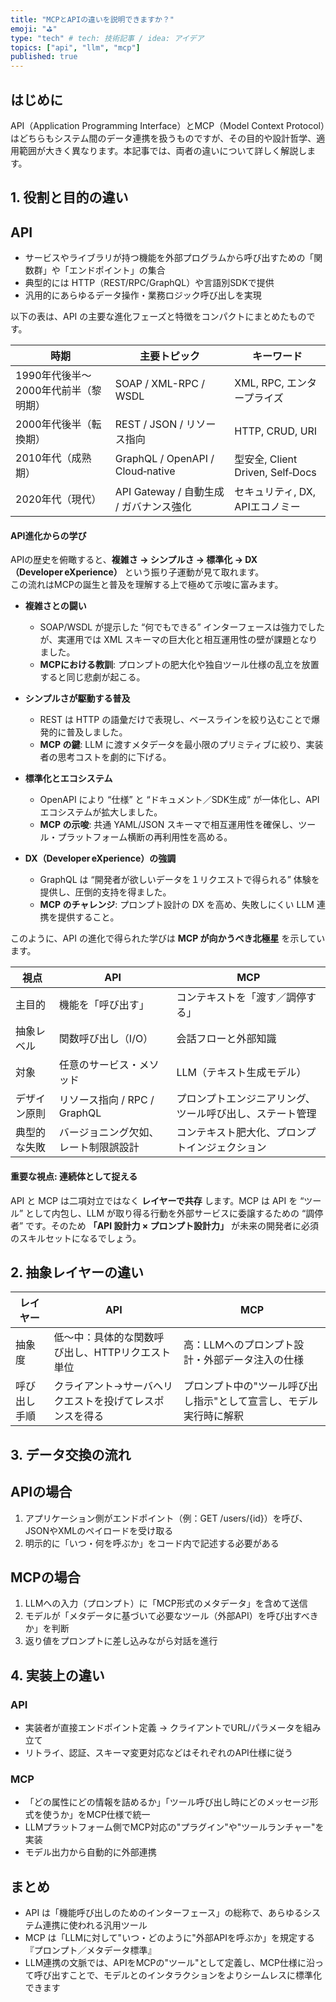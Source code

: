 ```yaml
---
title: "MCPとAPIの違いを説明できますか？"
emoji: "⛳"
type: "tech" # tech: 技術記事 / idea: アイデア
topics: ["api", "llm", "mcp"]
published: true
---
```


## はじめに

API（Application Programming Interface）とMCP（Model Context Protocol）はどちらもシステム間のデータ連携を扱うものですが、その目的や設計哲学、適用範囲が大きく異なります。本記事では、両者の違いについて詳しく解説します。

## 1. 役割と目的の違い

## API

- サービスやライブラリが持つ機能を外部プログラムから呼び出すための「関数群」や「エンドポイント」の集合
- 典型的には HTTP（REST/RPC/GraphQL）や言語別SDKで提供
- 汎用的にあらゆるデータ操作・業務ロジック呼び出しを実現

以下の表は、API の主要な進化フェーズと特徴をコンパクトにまとめたものです。

| 時期 | 主要トピック | キーワード |
| --- | --- | --- |
| 1990年代後半〜2000年代前半（黎明期） | SOAP / XML-RPC / WSDL | XML, RPC, エンタープライズ |
| 2000年代後半（転換期） | REST / JSON / リソース指向 | HTTP, CRUD, URI |
| 2010年代（成熟期） | GraphQL / OpenAPI / Cloud‑native | 型安全, Client Driven, Self‑Docs |
| 2020年代（現代） | API Gateway / 自動生成 / ガバナンス強化 | セキュリティ, DX, APIエコノミー |

#### API進化からの学び

APIの歴史を俯瞰すると、**複雑さ → シンプルさ → 標準化 → DX（Developer eXperience）** という振り子運動が見て取れます。  
この流れはMCPの誕生と普及を理解する上で極めて示唆に富みます。

- **複雑さとの闘い**  
  - SOAP/WSDL が提示した “何でもできる” インターフェースは強力でしたが、実運用では XML スキーマの巨大化と相互運用性の壁が課題となりました。  
  - **MCPにおける教訓**: プロンプトの肥大化や独自ツール仕様の乱立を放置すると同じ悲劇が起こる。

- **シンプルさが駆動する普及**  
  - REST は HTTP の語彙だけで表現し、ベースラインを絞り込むことで爆発的に普及しました。  
  - **MCP の鍵**: LLM に渡すメタデータを最小限のプリミティブに絞り、実装者の思考コストを劇的に下げる。

- **標準化とエコシステム**  
  - OpenAPI により “仕様” と “ドキュメント／SDK生成” が一体化し、API エコシステムが拡大しました。  
  - **MCP の示唆**: 共通 YAML/JSON スキーマで相互運用性を確保し、ツール・プラットフォーム横断の再利用性を高める。

- **DX（Developer eXperience）の強調**  
  - GraphQL は “開発者が欲しいデータを１リクエストで得られる” 体験を提供し、圧倒的支持を得ました。  
  - **MCP のチャレンジ**: プロンプト設計の DX を高め、失敗しにくい LLM 連携を提供すること。

このように、API の進化で得られた学びは **MCP が向かうべき北極星** を示しています。

| 視点 | API | MCP |
| --- | --- | --- |
| 主目的 | 機能を「呼び出す」 | コンテキストを「渡す／調停する」 |
| 抽象レベル | 関数呼び出し（I/O） | 会話フローと外部知識 |
| 対象 | 任意のサービス・メソッド | LLM（テキスト生成モデル） |
| デザイン原則 | リソース指向 / RPC / GraphQL | プロンプトエンジニアリング、ツール呼び出し、ステート管理 |
| 典型的な失敗 | バージョニング欠如、レート制限誤設計 | コンテキスト肥大化、プロンプトインジェクション |

#### 重要な視点: 連続体として捉える

API と MCP は二項対立ではなく **レイヤーで共存** します。MCP は API を “ツール” として内包し、LLM が取り得る行動を外部サービスに委譲するための “調停者” です。そのため **「API 設計力 × プロンプト設計力」** が未来の開発者に必須のスキルセットになるでしょう。

## 2. 抽象レイヤーの違い

| レイヤー | API | MCP |
|----------|-----|-----|
| 抽象度 | 低〜中：具体的な関数呼び出し、HTTPリクエスト単位 | 高：LLMへのプロンプト設計・外部データ注入の仕様 |
| 呼び出し手順 | クライアント→サーバへリクエストを投げてレスポンスを得る | プロンプト中の"ツール呼び出し指示"として宣言し、モデル実行時に解釈 |

## 3. データ交換の流れ

## APIの場合

1. アプリケーション側がエンドポイント（例：GET /users/{id}）を呼び、JSONやXMLのペイロードを受け取る
2. 明示的に「いつ・何を呼ぶか」をコード内で記述する必要がある

## MCPの場合

1. LLMへの入力（プロンプト）に「MCP形式のメタデータ」を含めて送信
2. モデルが「メタデータに基づいて必要なツール（外部API）を呼び出すべきか」を判断
3. 返り値をプロンプトに差し込みながら対話を進行

## 4. 実装上の違い

### API

- 実装者が直接エンドポイント定義 → クライアントでURL/パラメータを組み立て
- リトライ、認証、スキーマ変更対応などはそれぞれのAPI仕様に従う

### MCP

- 「どの属性にどの情報を詰めるか」「ツール呼び出し時にどのメッセージ形式を使うか」をMCP仕様で統一
- LLMプラットフォーム側でMCP対応の"プラグイン"や"ツールランチャー"を実装
- モデル出力から自動的に外部連携


## まとめ

- API は「機能呼び出しのためのインターフェース」の総称で、あらゆるシステム連携に使われる汎用ツール
- MCP は「LLMに対して"いつ・どのように"外部APIを呼ぶか」を規定する『プロンプト／メタデータ標準』
- LLM連携の文脈では、APIをMCPの"ツール"として定義し、MCP仕様に沿って呼び出すことで、モデルとのインタラクションをよりシームレスに標準化できます
